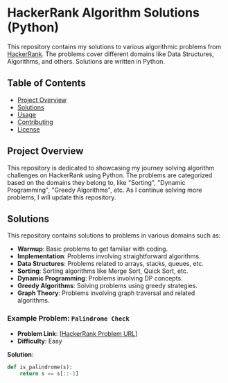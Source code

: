 # HackerRank Algorithm Solutions (Python)

This repository contains my solutions to various algorithmic problems from [HackerRank](https://www.hackerrank.com/domains/tutorials/10-days-of-javascript). The problems cover different domains like Data Structures, Algorithms, and others. Solutions are written in Python.

## Table of Contents

- [Project Overview](#project-overview)
- [Solutions](#solutions)
- [Usage](#usage)
- [Contributing](#contributing)
- [License](#license)

## Project Overview

This repository is dedicated to showcasing my journey solving algorithm challenges on HackerRank using Python. The problems are categorized based on the domains they belong to, like "Sorting", "Dynamic Programming", "Greedy Algorithms", etc. As I continue solving more problems, I will update this repository.

## Solutions

This repository contains solutions to problems in various domains such as:

- **Warmup**: Basic problems to get familiar with coding.
- **Implementation**: Problems involving straightforward algorithms.
- **Data Structures**: Problems related to arrays, stacks, queues, etc.
- **Sorting**: Sorting algorithms like Merge Sort, Quick Sort, etc.
- **Dynamic Programming**: Problems involving DP concepts.
- **Greedy Algorithms**: Solving problems using greedy strategies.
- **Graph Theory**: Problems involving graph traversal and related algorithms.

### Example Problem: `Palindrome Check`
- **Problem Link**: [[HackerRank Problem URL](https://www.hackerrank.com/)]
- **Difficulty**: Easy

**Solution**:

```python
def is_palindrome(s):
    return s == s[::-1]

